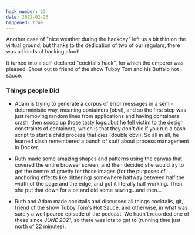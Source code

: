 ```yaml
---
hack_number: 23
date: 2022-02-26
happened: true
---
```


Another case of "nice weather during the hackday" left us a bit thin on the virtual ground, but thanks to the dedication of two of our regulars, there was all kinds of hacking afoot!

It turned into a self-declared "cocktails hack", for which the emperor was pleased. Shout out to friend of the show Tubby Tom and his Buffalo hot sauce.

### Things people Did

- Adam is trying to generate a corpus of error messages in a semi-deterministic way, meaning containers (obvi), and so the first step was just removing random lines from applications and having containers crash, then scoop up those tasty logs...but he fell victim to the design constraints of containers, which is that they don't die if you run a bash script to start a child process that dies (double obvi). So all in all, he learned slash remembered a bunch of stuff about process management in Docker.

- Ruth made some amazing shapes and patterns using the canvas that covered the entire browser screen, and then decided she would try to get the centre of gravity for those images (for the purposes of anchoring effects like dithering) somewhere halfway between half the width of the page and the edge, and got it literally half working. Then she put that down for a bit and did some sewing...and then...

- Ruth and Adam made cocktails and discussed all things cocktails, git, friend of the show Tubby Tom's Hot Sauce, and otherwise, in what was surely a well poured episode of the podcast. We hadn't recorded one of these since *JUNE 2021*, so there was lots to get to (running time just north of 22 minutes).
